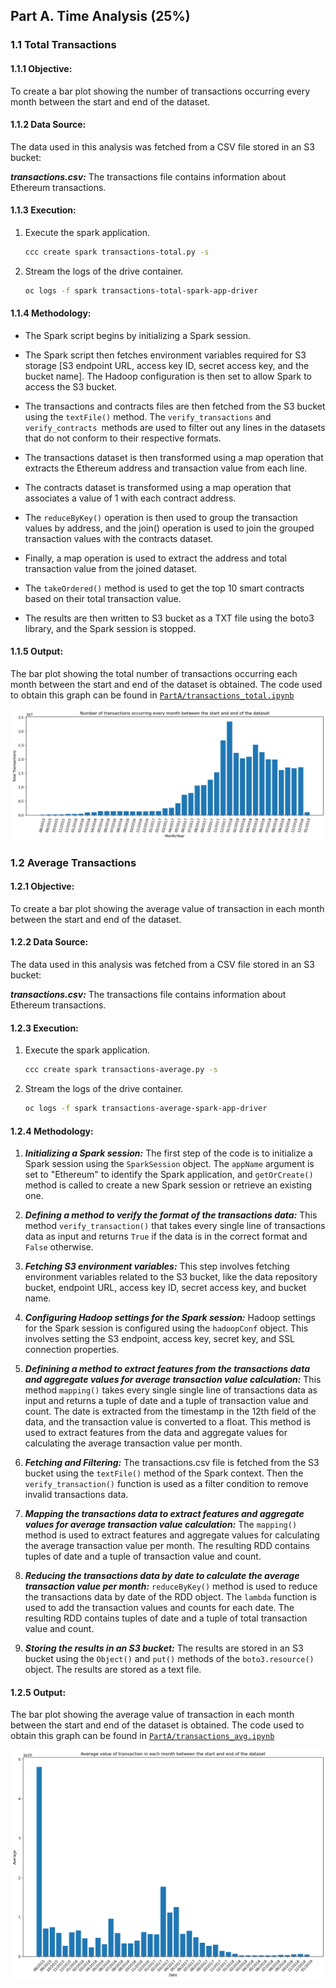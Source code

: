 

## Part A. Time Analysis (25%)

### 1.1 Total Transactions

#### 1.1.1 Objective:
To create a bar plot showing the number of transactions occurring every month between the start and end of the dataset.

#### 1.1.2 Data Source:
The data used in this analysis was fetched from a CSV file stored in an S3 bucket:

_**transactions.csv:**_  The transactions file contains information about Ethereum transactions.

#### 1.1.3 Execution:

1. Execute the spark application.

    ```sh
    ccc create spark transactions-total.py -s
    ```
2. Stream the logs of the drive container.

    ```sh
    oc logs -f spark transactions-total-spark-app-driver
    ```
  
#### 1.1.4 Methodology:

- The Spark script begins by initializing a Spark session.

- The Spark script then fetches environment variables required for S3 storage [S3 endpoint URL, access key ID, secret access key, and the bucket name]. The Hadoop configuration is then set to allow Spark to access the S3 bucket.

- The transactions and contracts files are then fetched from the S3 bucket using the ``textFile()`` method. The ``verify_transactions`` and ``verify_contracts ``methods are used to filter out any lines in the datasets that do not conform to their respective formats.

- The transactions dataset is then transformed using a map operation that extracts the Ethereum address and transaction value from each line. 
- The contracts dataset is transformed using a map operation that associates a value of 1 with each contract address. 
- The ``reduceByKey()`` operation is then used to group the transaction values by address, and the join() operation is used to join the grouped transaction values with the contracts dataset. 
- Finally, a map operation is used to extract the address and total transaction value from the joined dataset.
- The ``takeOrdered()`` method is used to get the top 10 smart contracts based on their total transaction value.
- The results are then written to S3 bucket as a TXT file using the boto3 library, and the Spark session is stopped.

#### 1.1.5 Output:
The bar plot showing the total number of transactions occurring each month between the start and end of the dataset is obtained. The code used to obtain this graph can be found in [`PartA/transactions_total.ipynb`](https://github.com/sasidharan01/ECS765P-analysis-of-ethereum-transactions-and-smart-contracts/blob/master/PartA/transactions_total.ipynb)

![alt txt](https://github.com/sasidharan01/ECS765P-analysis-of-ethereum-transactions-and-smart-contracts/blob/master/PartA/output/transactions_total.png)

### 1.2 Average Transactions

#### 1.2.1 Objective:
To create a bar plot showing the average value of transaction in each month between the start and end of the dataset.

#### 1.2.2 Data Source:
The data used in this analysis was fetched from a CSV file stored in an S3 bucket:

_**transactions.csv:**_  The transactions file contains information about Ethereum transactions.

#### 1.2.3 Execution:

1. Execute the spark application.

    ```sh
    ccc create spark transactions-average.py -s
    ```
2. Stream the logs of the drive container.

    ```sh
    oc logs -f spark transactions-average-spark-app-driver
    ```

#### 1.2.4 Methodology:

1.  ***Initializing a Spark session:*** The first step of the code is to initialize a Spark session using the `SparkSession` object. The `appName` argument is set to "Ethereum" to identify the Spark application, and `getOrCreate()` method is called to create a new Spark session or retrieve an existing one.
    
2.  ***Defining a method to verify the format of the transactions data:*** This method `verify_transaction()` that takes every single line of transactions data as input and returns `True` if the data is in the correct format and `False` otherwise.
    
3.  ***Fetching S3 environment variables:*** This step involves fetching environment variables related to the S3 bucket, like the data repository bucket, endpoint URL, access key ID, secret access key, and bucket name.
    
4.  ***Configuring Hadoop settings for the Spark session:*** Hadoop settings for the Spark session is configured using the `hadoopConf` object. This involves setting the S3 endpoint, access key, secret key, and SSL connection properties.
    
5.  ***Definining a method to extract features from the transactions data and aggregate values for average transaction value calculation:*** This method `mapping()` takes every single single line of transactions data as input and returns a tuple of date and a tuple of transaction value and count. The date is extracted from the timestamp in the 12th field of the data, and the transaction value is converted to a float. This method is used to extract features from the data and aggregate values for calculating the average transaction value per month.
    
6.  ***Fetching and Filtering:*** The transactions.csv file is fetched from the S3 bucket using the `textFile()` method of the Spark context. Then the `verify_transaction()` function is used as a filter condition to remove invalid transactions data.
    
8.  ***Mapping the transactions data to extract features and aggregate values for average transaction value calculation:*** The `mapping()` method is used to extract features and aggregate values for calculating the average transaction value per month. The resulting RDD contains tuples of date and a tuple of transaction value and count.
    
9.  ***Reducing the transactions data by date to calculate the average transaction value per month:*** `reduceByKey()` method is used to reduce the transactions data by date of the RDD object. The `lambda` function is used to add the transaction values and counts for each date. The resulting RDD contains tuples of date and a tuple of total transaction value and count.
    
10.  ***Storing the results in an S3 bucket:*** The results are stored in an S3 bucket using the `Object()` and `put()` methods of the `boto3.resource()` object. The results are stored as a text file.

#### 1.2.5 Output:
The bar plot showing the average value of transaction in each month between the start and end of the dataset is obtained. The code used to obtain this graph can be found in [`PartA/transactions_avg.ipynb`](https://github.com/sasidharan01/ECS765P-analysis-of-ethereum-transactions-and-smart-contracts/blob/master/PartA/transactions_avg.ipynb)

![alt txt](https://github.com/sasidharan01/ECS765P-analysis-of-ethereum-transactions-and-smart-contracts/blob/master/PartA/output/transactions_avg.png)

